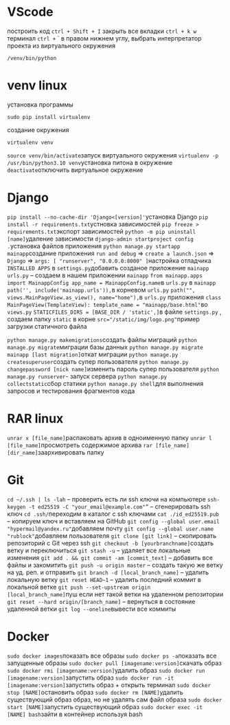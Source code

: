 ﻿# VScode
построить код
`
ctrl + Shift + I
`
закрыть все вкладки
`
ctrl + k w
`
терминал 
`
ctrl + ` 
`
в правом нижнем углу, выбрать интерпретатор проекта из виртуального окружения 
```
/venv/bin/python
```

# venv linux
установка программы
```
sudo pip install virtualenv
```
создание окружения
```
virtualenv venv
```
 ```source venv/bin/activate```запуск виртуального окружения
 ```virtualenv -p /usr/bin/python3.10 venv```установка питона в окружение
 ```deactivate```отключить виртуальное окружение

# Django
 ```pip install --no-cache-dir 'Django<[version]'```установка Django
 ```pip install -r requirements.txt```устновка зависимостей
 ```pip freeze > requirements.txt```экспорт зависимостей
 ```python -m pip uninstall [name]```удаление зависимости
 ```django-admin startproject config .```установка файлов приложения
 ```python manage.py startapp mainapp```создание приложения
 ```run and debug``` => ```create a launch.json``` => ```Django``` => ```args: [ "runserver", "0.0.0.0:8000" ]```настройка отладчика
 ```INSTALLED APPS``` в ```settings.py```добавить созданое приложение ```mainapp```
 ```urls.py``` – создаем в нашем приложении ```mainapp```
 ```from mainapp.apps import MainappConfig app_name = MainappConfig.name```в ```urls.py``` в ```mainapp```
 ```path('', include('mainapp.urls')),```в корневом ```urls.py```
 ```path("", views.MainPageView.as_view(), name="home"),```в ```urls.py``` приложения
 ```class MainPageView(TemplateView): template_name = "mainapp/base.html"```во ```views.py```
 ```STATICFILES_DIRS = [BASE_DIR / 'static',]```в файле ```settings.py``` , создаем папку ```static``` в корне
 ```src="/static/img/logo.png"```пример загрузки статичного файла 

 ```python manage.py makemigrations```создать файлы миграций
 ```python manage.py migrate```миграции базы данных
 ```python manage.py migrate mainapp [last migration]```откат миграции
 ```python manage.py createsuperuser```создать супер пользователя
 ```python manage.py changepassword [nick name]```изменить пароль супер пользователя
 ```python manage.py runserver```- запуск сервера
 ```python manage.py collectstatic```сбор статики
 ```python manage.py shell```для выполнения запросов и тестирования фрагментов кода

# RAR linux
 ```unrar x [file_name]```распаковать архив в одноименную папку
 ```unrar l [file_name]```просмотреть содержимое архива
 ```rar [file_name] [dir_name]```заархивировать папку 

# Git
 ```cd ~/.ssh | ls -lah``` – проверить есть ли ssh ключи на компьютере
 ```ssh-keygen -t ed25519 -C "your_email@example.com"”``` – сгенерировать ssh ключ 
 ```cd .ssh/```переходим в каталог с ssh ключами
 ```cat ./id_ed25519.pub``` – копируем ключ и вставляем на GitHub
 ```git config --global user.email "hypermail@yandex.ru"```добавляем почту
 ```git config --global user.name "rublock"```добавляем пользователя
 ```git clone [git link]``` – скопировать репозиторий с Git через ssh
 ```git checkout -b [yourbranchname]```создать ветку и переключиться
 ```git stash -u``` – удаляет все локальные изменения
 ```git add . && git commit -am [commit_text]``` – добавить все файлы и закомитить
 ```git push -u origin master``` – создать такую же ветку на уд. реп. и отправить
 ```git branch -d [local_branch_name]``` – удалить локальную ветку
 ```git reset HEAD~1``` – удалить последний коммит в локальной ветке
 ```git push --set-upstream origin [local_branch_name]```пуш если нет такой ветки на удаленном репозитории
 ```git reset --hard origin/[branch_name]``` – вернуться в состояние удаленной ветки 
 ```git log --oneline```вывести все коммиты

# Docker
 ```sudo docker images```показать все образы
 ```sudo docker ps -a```показать все запущенные образы
 ```sudo docker pull [imagename:version]```скачать образ
 ```sudo docker rmi [imagename:version]```удалить образ
 ```sudo docker run [imagename:version]```запустить образ
 ```sudo docker run -it [imagename:version]```запустить образ + открыть терминал
 ```sudo docker stop [NAME]```остановить образ
 ```sudo docker rm [NAME]```удалить существующий образ образ, но не удалять сам файл образа
 ```sudo docker start [NAME]```запустить существующий образ
 ```sudo docker exec -it [NAME] bash```зайти в контейнер используя bash
